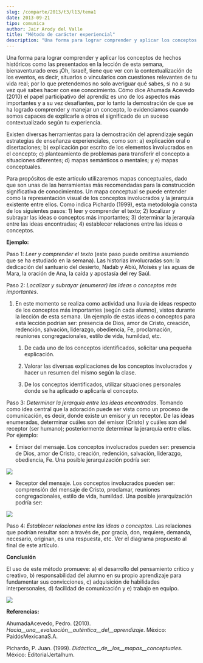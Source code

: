 ```yaml
---
slug: /comparte/2013/t3/l13/tema1
date: 2013-09-21
tipo: comunica
author: Jair Arody del Valle
title: "Método de carácter experiencial"
description: "Una forma para lograr comprender y aplicar los conceptos de hechos históricos  como las presentados en la lección de esta semana, bienaventurado eres ¡Oh,  Israel!, tiene que ver con la contextualización de los eventos, es decir,  situarlos o vincularlos con cuestiones relevan..."
---
```


Una forma para lograr comprender y aplicar los conceptos de hechos históricos como las presentados en la lección de esta semana, bienaventurado eres ¡Oh, Israel!, tiene que ver con la contextualización de los eventos, es decir, situarlos o vincularlos con cuestiones relevantes de tu vida real; por lo que pretendemos no solo averiguar qué sabes, si no a su vez qué sabes hacer con ese conocimiento. Cómo dice Ahumada Acevedo (2010) el papel participativo del aprendiz es uno de los aspectos más importantes y a su vez desafiantes, por lo tanto la demostración de que se ha logrado comprender y manejar un concepto, lo evidenciamos cuando somos capaces de explicarle a otros el significado de un suceso contextualizado según tu experiencia.

Existen diversas herramientas para la demostración del aprendizaje según estrategias de enseñanza experienciales, como son: a) explicación oral o disertaciones; b) explicación por escrito de los elementos involucrados en el concepto; c) planteamiento de problemas para transferir el concepto a situaciones diferentes; d) mapas semánticos o mentales; y e) mapas conceptuales.

Para propósitos de este artículo utilizaremos mapas conceptuales, dado que son unas de las herramientas más recomendadas para la construcción significativa de conocimientos. Un mapa conceptual se puede entender como la representación visual de los conceptos involucrados y la jerarquía existente entre ellos. Como indica Pichardo (1999), esta metodología consta de los siguientes pasos: 1) leer y comprender el texto; 2) localizar y subrayar las ideas o conceptos más importantes; 3) determinar la jerarquía entre las ideas encontradas; 4) establecer relaciones entre las ideas o conceptos.

**Ejemplo:**

Paso 1: _Leer y comprender el texto_ (este paso puede omitirse asumiendo que se ha estudiado en la semana). Las historias involucradas son: la dedicación del santuario del desierto, Nadab y Abiú, Moisés y las aguas de Mara, la oración de Ana, la caída y apostasía del rey Saúl.

Paso 2: _Localizar y subrayar (enumerar) las ideas o conceptos más importantes_.

1. En este momento se realiza como actividad una lluvia de ideas respecto de los conceptos más importantes (según cada alumno), vistos durante la lección de esta semana. Un ejemplo de estas ideas o conceptos para esta lección podrían ser: presencia de Dios, amor de Cristo, creación, redención, salvación, liderazgo, obediencia, Fe, proclamación, reuniones congregacionales, estilo de vida, humildad, etc.
    1. De cada uno de los conceptos identificados, solicitar una pequeña explicación.

    2. Valorar las diversas explicaciones de los conceptos involucrados y hacer un resumen del mismo según la clase.

    3. De los conceptos identificados, utilizar situaciones personales donde se ha aplicado o aplicaría el concepto.

Paso 3: _Determinar la jerarquía entre las ideas encontradas_. Tomando como idea central que la adoración puede ser vista como un proceso de comunicación, es decir, donde existe un emisor y un receptor. De las ideas enumeradas, determinar cuáles son del emisor (Cristo) y cuáles son del receptor (ser humano); posteriormente determinar la jerarquía entre ellas. Por ejemplo:

- Emisor del mensaje. Los conceptos involucrados pueden ser: presencia de Dios, amor de Cristo, creación, redención, salvación, liderazgo, obediencia, Fe. Una posible jerarquización podría ser:


![](http://esu.um.edu.mx/esu/comunica/2011T3L05image01.jpg)

- Receptor del mensaje. Los conceptos involucrados pueden ser: comprensión del mensaje de Cristo, proclamar, reuniones congregacionales, estilo de vida, humildad. Una posible jerarquización podría ser:


![](http://esu.um.edu.mx/esu/comunica/2011T3L05image02.jpg)

Paso 4: _Establecer relaciones entre las ideas o conceptos_. Las relaciones que podrían resultar son: a través de, por gracia, don, requiere, demanda, necesario, originan, es una respuesta, etc. Ver el diagrama propuesto al final de este artículo.

**Conclusión**

El uso de este método promueve: a) el desarrollo del pensamiento crítico y creativo, b) responsabilidad del alumno en su propio aprendizaje para fundamentar sus convicciones, c) adquisición de habilidades interpersonales, d) facilidad de comunicación y e) trabajo en equipo.

![](http://esu.um.edu.mx/esu/comunica/2011T3L05image03.jpg)

**Referencias:**

AhumadaAcevedo, Pedro. (2010). _Hacia__una__evaluación__auténtica__del__aprendizaje_. México: PaidósMexicanaS.A.

Pichardo, P. Juan. (1999). _Didáctica__de__los__mapas__conceptuales_. México: EditorialJertalhum.
